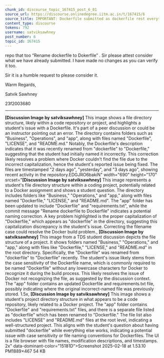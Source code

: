 ```yaml
---
chunk_id: discourse_topic_167415_post_6_01
source_url: https://discourse.onlinedegree.iitm.ac.in/t/167415/6
source_title: IMPORTANT: Dockerfile submitted as dockerfile rest everything is working fine
content_type: discourse
tokens: 792
username: satviksawhney
post_number: 6
topic_id: 167415
---
```


 repo that too “Rename dockerfile to Dokerfile” . Sir please attest consider what we have already submitted. I have made no changes as you can verify it too.

Sir it is a humble request to please consider it.

Warm Regards,

Satvik Sawhney

23f2003680

---

**[Discussion Image by satviksawhney]** This image shows a file directory structure, likely within a code repository or project, and highlights a student's issue with a Dockerfile. It's part of a peer discussion or could be an instructor pointing out an error. The directory contains folders such as "Business", "Operations", and "app", along with files named "Dockerfile", "LICENSE", and "README.md." Notably, the Dockerfile's description indicates that it was recently renamed from "dockerfile" to "Dockerfile," suggesting that the student had initially named it incorrectly. This correction likely resolves a problem where Docker couldn't find the file due to the incorrect capitalization, hence the student's reported issue being fixed. The files are timestamped "2 days ago", "yesterday", and "3 days ago", showing recent activity in the repository.EDGJRO6bakiN" width="690" height="170" srcset="**[Discussion Image by satviksawhney]** This image represents a student's file directory structure within a coding project, potentially related to a Docker assignment and shows a student question. The directory includes folders like "Business," "Operations," and "app," along with files named "Dockerfile," "LICENSE," and "README.md". The "app" folder has been updated to include "Dockerfile" and "requirements.txt", while the commit message "Rename dockerfile to Dockerfile" indicates a potential naming correction. A key problem highlighted is the proper capitalization of "Dockerfile," which appears as "dockerfile" in the directory, suggesting this capitalization discrepancy is the student's issue. Correcting the filename case could resolve the Docker build problem., **[Discussion Image by satviksawhney]** This image from a TDS student discussion depicts the file structure of a project. It shows folders named "Business," "Operations," and "app," along with files like "Dockerfile," "LICENSE," and "README.md" in the root directory. Specifically, the "Dockerfile" was renamed from "dockerfile" to "Dockerfile" recently. The student's issue likely stems from the case sensitivity of the Dockerfile name, which is commonly required to be named "Dockerfile" without any lowercase characters for Docker to recognize it during the build process. This likely resolves the issue of Docker not recognizing the file, as suggested by the discussion context. The "app" folder contains an updated Dockerfile and requirements.txt file, possibly indicating where the original incorrect-named file was previously stored. 1.5x, **[Discussion Image by satviksawhney]** This image shows a student's project directory structure in what appears to be a code repository, likely related to a Docker project. The "app" folder contains "Dockerfile" and "requirements.txt" files, and there is a separate file listed as "dockerfile" which has been renamed to "Dockerfile." The file list also includes "LICENSE" and "README.md" files at the root level, indicating a well-structured project. This aligns with the student's question about having submitted "dockerfile" while everything else works, indicating a potential issue with case sensitivity or file naming conventions for Dockerfiles. The UI is a file browser with file names, modification descriptions, and timestamps. 2x" data-dominant-color="15181D">Screenshot 2025-02-18 at 1.53.10 PM1889×467 54 KB
